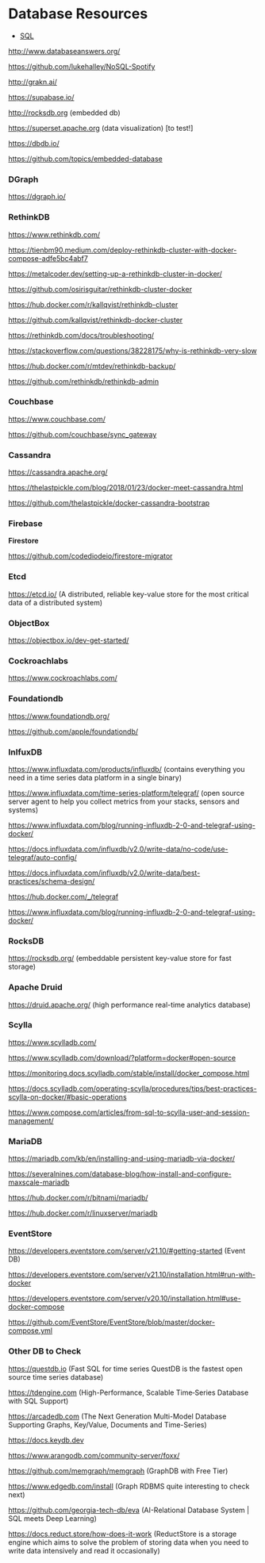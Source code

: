 # Database Resources

* [SQL](./SQL.md)

http://www.databaseanswers.org/

https://github.com/lukehalley/NoSQL-Spotify

http://grakn.ai/

https://supabase.io/

http://rocksdb.org (embedded db)

https://superset.apache.org (data visualization) [to test!]

https://dbdb.io/

https://github.com/topics/embedded-database

### DGraph

https://dgraph.io/

### RethinkDB

https://www.rethinkdb.com/

https://tienbm90.medium.com/deploy-rethinkdb-cluster-with-docker-compose-adfe5bc4abf7

https://metalcoder.dev/setting-up-a-rethinkdb-cluster-in-docker/

https://github.com/osirisguitar/rethinkdb-cluster-docker

https://hub.docker.com/r/kallqvist/rethinkdb-cluster

https://github.com/kallqvist/rethinkdb-docker-cluster

https://rethinkdb.com/docs/troubleshooting/

https://stackoverflow.com/questions/38228175/why-is-rethinkdb-very-slow

https://hub.docker.com/r/mtdev/rethinkdb-backup/

https://github.com/rethinkdb/rethinkdb-admin

### Couchbase

https://www.couchbase.com/

https://github.com/couchbase/sync_gateway

### Cassandra

https://cassandra.apache.org/

https://thelastpickle.com/blog/2018/01/23/docker-meet-cassandra.html

https://github.com/thelastpickle/docker-cassandra-bootstrap

### Firebase

**Firestore**

https://github.com/codediodeio/firestore-migrator

### Etcd

https://etcd.io/ (A distributed, reliable key-value store for the most critical data of a distributed system)

### ObjectBox

https://objectbox.io/dev-get-started/

### Cockroachlabs

https://www.cockroachlabs.com/

### Foundationdb

https://www.foundationdb.org/

https://github.com/apple/foundationdb/

### InlfuxDB

https://www.influxdata.com/products/influxdb/ (contains everything you need in a time series data platform in a single binary)

https://www.influxdata.com/time-series-platform/telegraf/ (open source server agent to help you collect metrics from your stacks, sensors and systems)

https://www.influxdata.com/blog/running-influxdb-2-0-and-telegraf-using-docker/

https://docs.influxdata.com/influxdb/v2.0/write-data/no-code/use-telegraf/auto-config/

https://docs.influxdata.com/influxdb/v2.0/write-data/best-practices/schema-design/

https://hub.docker.com/_/telegraf

https://www.influxdata.com/blog/running-influxdb-2-0-and-telegraf-using-docker/

### RocksDB

https://rocksdb.org/ (embeddable persistent key-value store for fast storage)

### Apache Druid

https://druid.apache.org/ (high performance real-time analytics database)

### Scylla

https://www.scylladb.com/

https://www.scylladb.com/download/?platform=docker#open-source

https://monitoring.docs.scylladb.com/stable/install/docker_compose.html

https://docs.scylladb.com/operating-scylla/procedures/tips/best-practices-scylla-on-docker/#basic-operations

https://www.compose.com/articles/from-sql-to-scylla-user-and-session-management/

### MariaDB

https://mariadb.com/kb/en/installing-and-using-mariadb-via-docker/

https://severalnines.com/database-blog/how-install-and-configure-maxscale-mariadb

https://hub.docker.com/r/bitnami/mariadb/

https://hub.docker.com/r/linuxserver/mariadb

### EventStore

https://developers.eventstore.com/server/v21.10/#getting-started (Event DB)

https://developers.eventstore.com/server/v21.10/installation.html#run-with-docker

https://developers.eventstore.com/server/v20.10/installation.html#use-docker-compose

https://github.com/EventStore/EventStore/blob/master/docker-compose.yml

### Other DB to Check

https://questdb.io (Fast SQL for time series QuestDB is the fastest open source time series database)

https://tdengine.com (High-Performance, Scalable Time‑Series Database with SQL Support)

https://arcadedb.com (The Next Generation Multi-Model Database Supporting Graphs, Key/Value, Documents and Time-Series)

https://docs.keydb.dev

https://www.arangodb.com/community-server/foxx/

https://github.com/memgraph/memgraph (GraphDB with Free Tier)

https://www.edgedb.com/install (Graph RDBMS quite interesting to check next)

https://github.com/georgia-tech-db/eva (AI-Relational Database System | SQL meets Deep Learning)

https://docs.reduct.store/how-does-it-work (ReductStore is a storage engine which aims to solve the problem of storing data when you need to write data intensively and read it occasionally)
